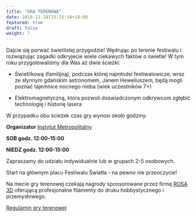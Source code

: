 ```yaml
---
title: "GRA TERENOWA"
date: 2018-11-28T15:15:34+10:00
featured: true
draft: false
weight: 7
---
```

Dajcie się porwać świetlistej przygodzie! Wędrując po terenie festiwalu i rozwiązując zagadki odkryjecie wiele ciekawych faktów o świetle! W tym roku przygotowaliśmy dla Was aż dwie ścieżki:

- Świetlikową (familijną), podczas której najmłodsi festiwalowicze, wraz ze słynnym gdańskim astronomem, Janem Heweliuszem, będą mogli poznać tajemnice nocnego nieba (wiek uczestników 7+)

- Elektromagnetyczną, która pozwoli doświadczonym odkrywcom zgłębić technologię i historię lasera


W przypadku obu ścieżek czas gry wynosi około godziny. 



**Organizator**
[Instytut Metropolitalny](https://www.im.edu.pl/)

**SOB godz. 12:00-15:00**

**NIEDZ godz. 12:00-15:00**

Zapraszamy do udziału indywidualnie lub w grupach 2-5 osobowych.

Start na głównym placu Festiwalu Światła - na pewno nie przeoczycie!

Na mecie gry terenowej czekają nagrody sponsorowane przez firmę [ROSA 3D](https://sklep.rosa3d.pl/product-category/pet-g-standard/) oferującą profesjonalne filamenty do druku hobbystycznego i przemysłowego.

[Regulamin gry terenowej](/Regulamin-GRA-TERENOWA-2023.pdf)
